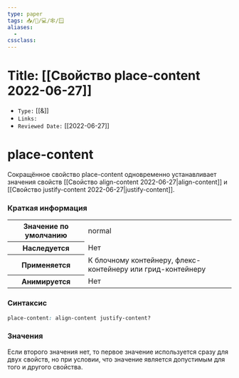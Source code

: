 ```yaml
---
type: paper
tags: 📥️/📜️/💻/🕸/🪟
aliases:
  - 
cssclass: 
---
```




# Title: **[[Свойство place-content 2022-06-27]]**
- `Type:` [[&]]
- `Links:`
- `Reviewed Date:` [[2022-06-27]]

# place-content

Сокращённое свойство place-content одновременно устанавливает значения свойств [[Свойство align-content 2022-06-27|align-content]] и [[Свойство justify-content 2022-06-27|justify-content]].

### Краткая информация
<table>
	<tbody>
		<tr>
			<th>Значение по умолчанию </th>
			<td>normal</td>
		</tr>
		<tr>
			<th>Наследуется</th>
			<td>Нет</td>
		</tr>
		<tr>
			<th>Применяется</th>
			<td>К блочному контейнеру, флекс-контейнеру или грид-контейнеру</td>
		</tr>
		<tr>
			<th>Анимируется</th>
			<td>Нет</td>
		</tr>
	</tbody>
</table>

### Синтаксис
```css
place-content: align-content justify-content?
```

### Значения
Если второго значения нет, то первое значение используется сразу для двух свойств, но при условии, что значение является допустимым для того и другого свойства.

